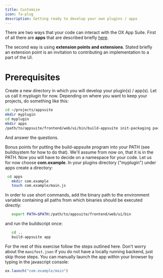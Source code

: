 ```yaml
---
title: Customize
icon: fa-plug
description: Getting ready to develop your own plugins / apps
---
```


There are two ways that your code can interact with the OX App Suite.
First of all there are **apps** that are described briefly [here](customize/app.html).

The second way is using **extension points and extensions**.
Stated briefly an extension point is an invitation to contributing an implementation to a part of the UI.

# Prerequisites

Create a new directory in which you will develop your plugin(s) / app(s).
Let us call it myplugin for now.
Depending on where you want to keep your projects, do something like this:

```bash
cd ~/projects/appsuite
mkdir myplugin
cd myplugin
mkdir apps
/path/to/appsuite/frontend/web/ui/bin/build-appsuite init-packaging package=myplugin
```

And answer the questions.

Bonus points for putting the build-appsuite program into your PATH (see buildsystem for how to do that).
We'll assume from now on, that it is in the PATH. Now you will have to decide on a namespace for your code.
Let us for now choose **com.example**.
In your plugins directory ("myplugin") under apps create a directory:

```bash
 cd apps
   mkdir com.example
   touch com.example/main.js
```

In order to use short commands, add the binary path to the environment variable containing all paths from which binaries should be executed directly:

```bash
   export PATH=$PATH:/path/to/appsuite/frontend/web/ui/bin
```

and run the buildscript once:

```bash
   cd ..
   build-appsuite app
```

For the rest of this exercise follow the steps outlined here.
Don't worry about the `manifest.json` if you do not have a locally running backend, just skip those steps.
You can manually launch the app within your browser by typing in the javascript console:

```javascript
ox.launch("com.example/main")
```
